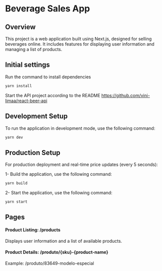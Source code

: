 # Beverage Sales App

## Overview

This project is a web application built using Next.js, designed for selling beverages online. It includes features for displaying user information and managing a list of products.

## Initial settings

Run the command to install dependencies

```bash
yarn install
```

Start the API project according to the README https://github.com/vini-limaa/react-beer-api

## Development Setup

To run the application in development mode, use the following command:

```bash
yarn dev
```

## Production Setup

For production deployment and real-time price updates (every 5 seconds):

1- Build the application, use the following command:

```bash
yarn build
```

2- Start the application, use the following command:

```bash
yarn start
```

## Pages

#### Product Listing: /products

Displays user information and a list of available products.

#### Product Details: /produto/{sku}-{product-name}

Example: /produto/83649-modelo-especial
